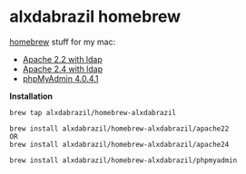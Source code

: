 alxdabrazil homebrew
========

[homebrew][h] stuff for my mac:
- [Apache 2.2 with ldap][a]
- [Apache 2.4 with ldap][a]
- [phpMyAdmin 4.0.4.1][a]

[h]: https://github.com/mxcl/homebrew
[a]: https://httpd.apache.org/
[p]: http://www.phpmyadmin.net/

**Installation**

    brew tap alxdabrazil/homebrew-alxdabrazil
    
    brew install alxdabrazil/homebrew-alxdabrazil/apache22
    OR
    brew install alxdabrazil/homebrew-alxdabrazil/apache24
    
    brew install alxdabrazil/homebrew-alxdabrazil/phpmyadmin
